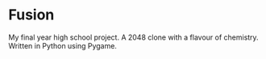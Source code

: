 # Fusion
My final year high school project. A 2048 clone with a flavour of chemistry. Written in Python using Pygame.
